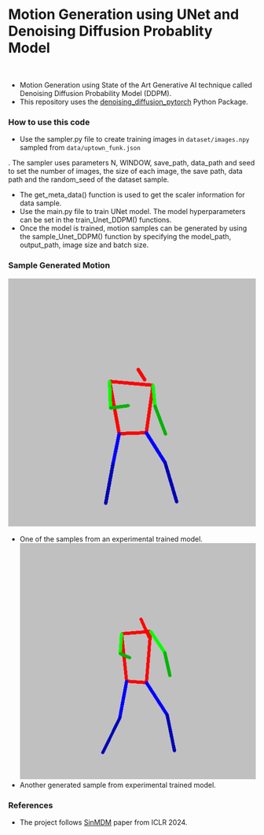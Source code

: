 # Motion Generation using UNet and Denoising Diffusion Probablity Model
<br/>

- Motion Generation using State of the Art Generative AI technique called Denoising Diffusion Probability Model (DDPM). 
- This repository uses the [denoising_diffusion_pytorch](https://github.com/lucidrains/denoising-diffusion-pytorch/tree/main) Python Package.

### How to use this code

- Use the sampler.py file to create training images in `dataset/images.npy` sampled from `data/uptown_funk.json`

. The sampler uses parameters N, WINDOW, save_path, data_path and seed to set the number of images, the size of each image, the save path, data path and the random_seed of the dataset sample. 
- The get_meta_data() function is used to get the scaler information for data sample.
- Use the main.py file to train UNet model. The model hyperparameters can be set in the train_Unet_DDPM() functions.
- Once the model is trained, motion samples can be generated by using the sample_Unet_DDPM() function by specifying the model_path, output_path, image size and batch size.

### Sample Generated Motion
![motion sample_1](./model_1K_8e-5/samples/sample_2.gif) <br/>
- One of the samples from an experimental trained model. <br>
![motion_sample_2](./model_5K_4e-5/samples/sample_3.gif) <br/>
- Another generated sample from experimental trained model. <br>

### References
- The project follows [SinMDM](https://sinmdm.github.io/SinMDM-page/) paper from ICLR 2024.
